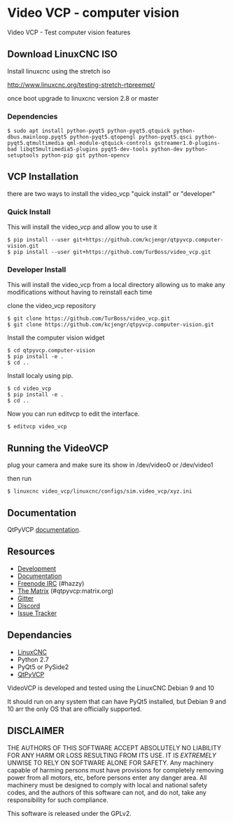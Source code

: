 # Video VCP - computer vision


Video VCP - Test computer vision features

## Download LinuxCNC ISO

Install linuxcnc using the stretch iso

http://www.linuxcnc.org/testing-stretch-rtpreempt/ 

once boot upgrade to linuxcnc version 2.8 or master

### Dependencies

```
$ sudo apt install python-pyqt5 python-pyqt5.qtquick python-dbus.mainloop.pyqt5 python-pyqt5.qtopengl python-pyqt5.qsci python-pyqt5.qtmultimedia qml-module-qtquick-controls gstreamer1.0-plugins-bad libqt5multimedia5-plugins pyqt5-dev-tools python-dev python-setuptools python-pip git python-opencv
```

## VCP Installation

there are two ways to install the video_vcp "quick install" or "developer"

### Quick Install

This will install the video_vcp and allow you to use it

```
$ pip install --user git+https://github.com/kcjengr/qtpyvcp.computer-vision.git
$ pip install --user git+https://github.com/TurBoss/video_vcp.git
```

### Developer Install

This will install the video_vcp from a local directory allowing us to make any modifications
without having to reinstall each time


clone the video_vcp repository

```
$ git clone https://github.com/TurBoss/video_vcp.git
$ git clone https://github.com/kcjengr/qtpyvcp.computer-vision.git
```

Install the computer vision widget

```
$ cd qtpyvcp.computer-vision
$ pip install -e .
$ cd ..

```


Install localy using pip.

```
$ cd video_vcp
$ pip install -e .
$ cd ..
```

Now you can run editvcp to edit the interface.

```
$ editvcp video_vcp
```


## Running the VideoVCP

plug your camera and make sure its show in /dev/video0 or /dev/video1

then run 

```
$ linuxcnc video_vcp/linuxcnc/configs/sim.video_vcp/xyz.ini

```


## Documentation

QtPyVCP [documentation](https://kcjengr.github.io/qtpyvcp/).


## Resources

* [Development](https://github.com/TurBoss/video_vco/)
* [Documentation](https://kcjengr.github.io/qtpyvcp/)
* [Freenode IRC](http://webchat.freenode.net/?channels=%23hazzy) (#hazzy)
* [The Matrix](https://riot.im/app/#/room/#qtpyvcp:matrix.org) (#qtpyvcp:matrix.org)
* [Gitter](https://gitter.im/kcjengr/qtpyvcp)
* [Discord](https://discord.gg/463hMhd)
* [Issue Tracker](https://github.com/TurBoss/video_vcp/issues)


## Dependancies

* [LinuxCNC](https://linuxcnc.org)
* Python 2.7
* PyQt5 or PySide2
* [QtPyVCP](https://qtpyvcp.kcjengr.com/)

VideoVCP is developed and tested using the LinuxCNC Debian 9 and 10

It should run on any system that can have PyQt5 installed, but Debian 9 and 10 arr the only OS
that are officially supported.


## DISCLAIMER

THE AUTHORS OF THIS SOFTWARE ACCEPT ABSOLUTELY NO LIABILITY FOR
ANY HARM OR LOSS RESULTING FROM ITS USE.  IT IS _EXTREMELY_ UNWISE
TO RELY ON SOFTWARE ALONE FOR SAFETY.  Any machinery capable of
harming persons must have provisions for completely removing power
from all motors, etc, before persons enter any danger area.  All
machinery must be designed to comply with local and national safety
codes, and the authors of this software can not, and do not, take
any responsibility for such compliance.

This software is released under the GPLv2.